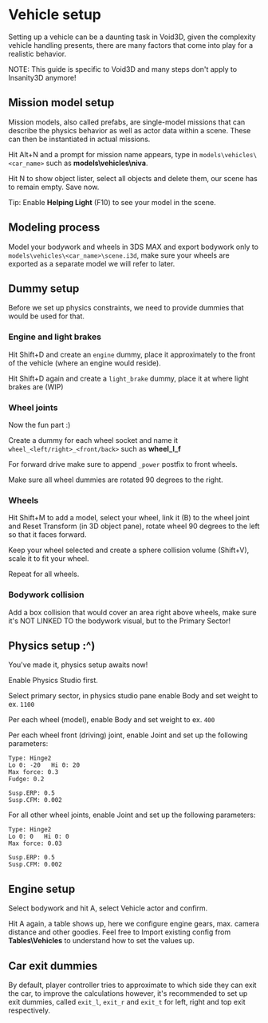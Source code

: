 # Vehicle setup

Setting up a vehicle can be a daunting task in Void3D, given the complexity vehicle handling presents, there are many factors that come into play for a realistic behavior.

NOTE: This guide is specific to Void3D and many steps don't apply to Insanity3D anymore!

## Mission model setup

Mission models, also called prefabs, are single-model missions that can describe the physics behavior as well as actor data within a scene. These can then be instantiated in actual missions.

Hit Alt+N and a prompt for mission name appears, type in `models\vehicles\<car_name>` such as **models\vehicles\niva**.

Hit N to show object lister, select all objects and delete them, our scene has to remain empty. Save now.

Tip: Enable **Helping Light** (F10) to see your model in the scene.

## Modeling process

Model your bodywork and wheels in 3DS MAX and export bodywork only to `models\vehicles\<car_name>\scene.i3d`, make sure your wheels are exported as a separate model we will refer to later.

## Dummy setup

Before we set up physics constraints, we need to provide dummies that would be used for that.

### Engine and light brakes

Hit Shift+D and create an `engine` dummy, place it approximately to the front of the vehicle (where an engine would reside).

Hit Shift+D again and create a `light_brake` dummy, place it at where light brakes are (WIP)

### Wheel joints

Now the fun part :)

Create a dummy for each wheel socket and name it `wheel_<left/right>_<front/back>` such as **wheel_l_f**

For forward drive make sure to append `_power` postfix to front wheels.

Make sure all wheel dummies are rotated 90 degrees to the right.

### Wheels

Hit Shift+M to add a model, select your wheel, link it (B) to the wheel joint and Reset Transform (in 3D object pane), rotate wheel 90 degrees to the left so that it faces forward.

Keep your wheel selected and create a sphere collision volume (Shift+V), scale it to fit your wheel.

Repeat for all wheels.

### Bodywork collision

Add a box collision that would cover an area right above wheels, make sure it's NOT LINKED TO the bodywork visual, but to the Primary Sector!

## Physics setup :^)

You've made it, physics setup awaits now!

Enable Physics Studio first.

Select primary sector, in physics studio pane enable Body and set weight to ex. `1100`

Per each wheel (model), enable Body and set weight to ex. `400`

Per each wheel front (driving) joint, enable Joint and set up the following parameters:
```
Type: Hinge2
Lo 0: -20   Hi 0: 20
Max force: 0.3
Fudge: 0.2

Susp.ERP: 0.5
Susp.CFM: 0.002
```
For all other wheel joints, enable Joint and set up the following parameters:
```
Type: Hinge2
Lo 0: 0   Hi 0: 0
Max force: 0.03

Susp.ERP: 0.5
Susp.CFM: 0.002
```
## Engine setup

Select bodywork and hit A, select Vehicle actor and confirm.

Hit A again, a table shows up, here we configure engine gears, max. camera distance and other goodies. Feel free to Import existing config from **Tables\Vehicles** to understand how to set the values up.

## Car exit dummies

By default, player controller tries to approximate to which side they can exit the car, to improve the calculations however, it's recommended to set up exit dummies, called `exit_l`, `exit_r` and `exit_t` for left, right and top exit respectively.
